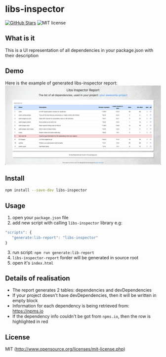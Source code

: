 # libs-inspector
[![GitHub Stars](https://img.shields.io/github/stars/GoncharIgor/libs-inspector.svg)](https://github.com/GoncharIgor/libs-inspector/stargazers)
![MIT license](https://img.shields.io/github/license/mashape/apistatus.svg)

## What is it
This is a UI representation of all dependencies in your package.json with their description

## Demo
Here is the example of generated libs-inspector report:
![alt text](example/demo.jpg "Libs Inspector report demo")

## Install
```bash
npm install --save-dev libs-inspector
```

## Usage
1. open your `package.json` file
2. add new script with calling `libs-inspector` library
e.g:
```javascript
"scripts": {
   "generate:lib-report": "libs-inspector"
}
```
3. run script: `npm run generate:lib-report`
4. `libs-inspector-report` forder will be generated in source root
5. open it's `index.html`

## Details of realisation
- The report generates 2 tables: dependencies and devDependencies
- If your project doesn't have devDependencies, then it will be written in empty block
- Information for each dependency is being retrieved from: https://npms.io
- If the dependency info couldn't be got from `npms.io`, then the row is highlighted in red


## License

MIT (http://www.opensource.org/licenses/mit-license.php)
